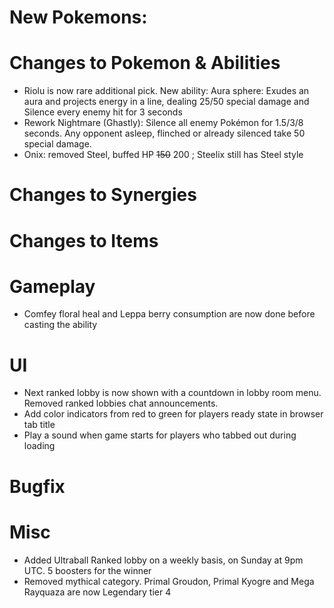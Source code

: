 # New Pokemons:

# Changes to Pokemon & Abilities

- Riolu is now rare additional pick. New ability: Aura sphere: Exudes an aura and projects energy in a line, dealing 25/50 special damage and Silence every enemy hit for 3 seconds
- Rework Nightmare (Ghastly): Silence all enemy Pokémon for 1.5/3/8 seconds. Any opponent asleep, flinched or already silenced take 50 special damage.
- Onix: removed Steel, buffed HP ~~150~~ 200 ; Steelix still has Steel style

# Changes to Synergies

# Changes to Items

# Gameplay

- Comfey floral heal and Leppa berry consumption are now done before casting the ability

# UI

- Next ranked lobby is now shown with a countdown in lobby room menu. Removed ranked lobbies chat announcements.
- Add color indicators from red to green for players ready state in browser tab title
- Play a sound when game starts for players who tabbed out during loading

# Bugfix

# Misc

- Added Ultraball Ranked lobby on a weekly basis, on Sunday at 9pm UTC. 5 boosters for the winner
- Removed mythical category. Primal Groudon, Primal Kyogre and Mega Rayquaza are now Legendary tier 4
